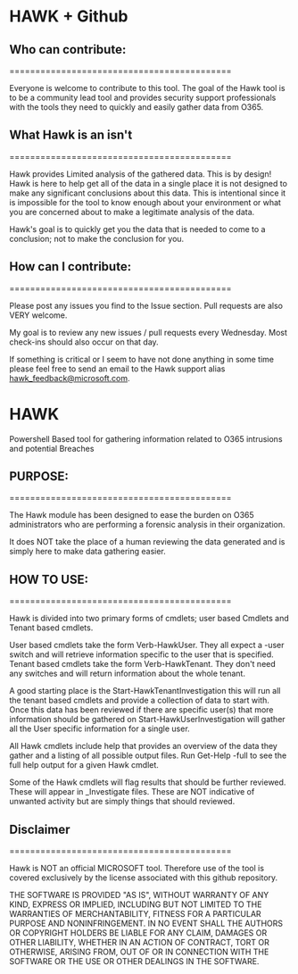# HAWK + Github

## Who can contribute:
===========================================

Everyone is welcome to contribute to this tool.  The goal of the Hawk tool is to be a community lead tool and provides
security support professionals with the tools they need to quickly and easily gather data from O365.

## What Hawk is an isn't
===========================================

Hawk provides Limited analysis of the gathered data.  This is by design!
Hawk is here to help get all of the data in a single place it is not designed to make any significant
conclusions about this data.  This is intentional since it is impossible for the tool to know enough about
your environment or what you are concerned about to make a legitimate analysis of the data.

Hawk's goal is to quickly get you the data that is needed to come to a conclusion; not to make the conclusion for you.

## How can I contribute:
===========================================

Please post any issues you find to the Issue section.
Pull requests are also VERY welcome.

My goal is to review any new issues / pull requests every Wednesday.
Most check-ins should also occur on that day.

If something is critical or I seem to have not done anything in some time please feel free to send an email to the 
Hawk support alias hawk_feedback@microsoft.com.


# HAWK
Powershell Based tool for gathering information related to O365 intrusions and potential Breaches

## PURPOSE:
===========================================

The Hawk module has been designed to ease the burden on O365 administrators who are performing 
a forensic analysis in their organization.

It does NOT take the place of a human reviewing the data generated and is simply here to make
data gathering easier.

## HOW TO USE:
===========================================

Hawk is divided into two primary forms of cmdlets; user based Cmdlets and Tenant based cmdlets.

User based cmdlets take the form Verb-HawkUser<action>.  They all expect a -user switch and 
will retrieve information specific to the user that is specified.  Tenant based cmdlets take
the form Verb-HawkTenant<Action>.  They don't need any switches and will return information
about the whole tenant.

A good starting place is the Start-HawkTenantInvestigation this will run all the tenant based
cmdlets and provide a collection of data to start with.  Once this data has been reviewed
if there are specific user(s) that more information should be gathered on 
Start-HawkUserInvestigation will gather all the User specific information for a single user.

All Hawk cmdlets include help that provides an overview of the data they gather and a listing
of all possible output files.  Run Get-Help <cmdlet> -full to see the full help output for a 
given Hawk cmdlet.

Some of the Hawk cmdlets will flag results that should be further reviewed.  These will appear
in _Investigate files.  These are NOT indicative of unwanted activity but are simply things 
that should reviewed.

## Disclaimer
===========================================

Hawk is NOT an official MICROSOFT tool.  Therefore use of the tool is covered exclusively by the license associated with this github repository.

THE SOFTWARE IS PROVIDED "AS IS", WITHOUT WARRANTY OF ANY KIND, EXPRESS OR
IMPLIED, INCLUDING BUT NOT LIMITED TO THE WARRANTIES OF MERCHANTABILITY,
FITNESS FOR A PARTICULAR PURPOSE AND NONINFRINGEMENT. IN NO EVENT SHALL THE
AUTHORS OR COPYRIGHT HOLDERS BE LIABLE FOR ANY CLAIM, DAMAGES OR OTHER
LIABILITY, WHETHER IN AN ACTION OF CONTRACT, TORT OR OTHERWISE, ARISING FROM,
OUT OF OR IN CONNECTION WITH THE SOFTWARE OR THE USE OR OTHER DEALINGS IN THE
SOFTWARE.